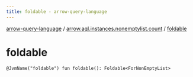 ```yaml
---
title: foldable - arrow-query-language
---
```


[arrow-query-language](../index.html) / [arrow.aql.instances.nonemptylist.count](index.html) / [foldable](./foldable.html)

# foldable

`@JvmName("foldable") fun foldable(): Foldable<ForNonEmptyList>`